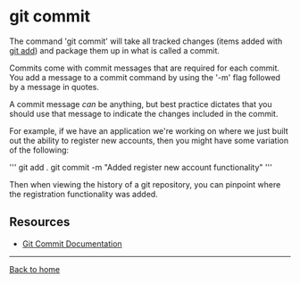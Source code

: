 # git commit

The command 'git commit' will take all tracked changes (items added with [git add](./Add.md)) and package them up in what is called a commit.

Commits come with commit messages that are required for each commit.  You add a message to a commit command by using the '-m' flag followed by a message in quotes.

A commit message _can_ be anything, but best practice dictates that you should use that message to indicate the changes included in the commit.

For example, if we have an application we're working on where we just built out the ability to register new accounts, then you might have some variation of the following:

'''
git add .
git commit -m "Added register new account functionality"
'''

Then when viewing the history of a git repository, you can pinpoint where the registration functionality was added.

## Resources

- [Git Commit Documentation](https://git-scm.com/docs/git-commit)

---

[Back to home](../README.md)
